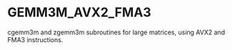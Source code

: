 # GEMM3M_AVX2_FMA3
cgemm3m and zgemm3m subroutines for large matrices, using AVX2 and FMA3 instructions.
